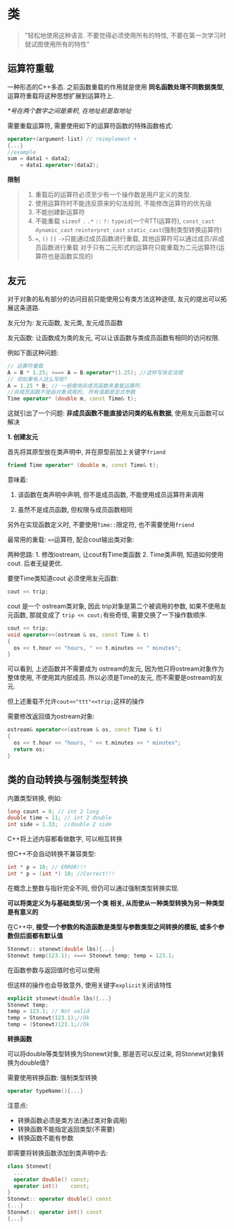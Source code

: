 # 类

> "轻松地使用这种语言. 不要觉得必须使用所有的特性, 不要在第一次学习时就试图使用所有的特性"

## 运算符重载

一种形态的C++多态. 之前函数重载的作用就是使用 **同名函数处理不同数据类型**, 运算符重载将这种思想扩展到运算符上. 

*\*号在两个数字之间是乘积, 在地址前是取地址*

需要重载运算符, 需要使用如下的运算符函数的特殊函数格式:

```cpp
operator+(argument-list) // reimplement +
{...}
//example
sum = data1 + data2;
    = data1.operator+(data2);
```

**限制**

> 1. 重载后的运算符必须至少有一个操作数是用户定义的类型.
> 2. 使用运算符时不能违反原来的句法规则, 不能修改运算符的优先级
> 3. 不能创建新运算符
> 4. 不能重载 `sizeof` `.` `.*` `::` `?:` `typeid`(一个RTTI运算符), `const_cast` `dynamic_cast` `reinterpret_cast` `static_cast`(强制类型转换运算符)
> 5. `=`, `()` `[]` `->`只能通过成员函数进行重载, 其他运算符可以通过成员/非成员函数进行重载 对于只有二元形式的运算符只能重载为二元运算符(运算符也是函数实现的)

## 友元

对于对象的私有部分的访问目前只能使用公有类方法这种途径, 友元的提出可以拓展这条道路.

友元分为: 友元函数, 友元类, 友元成员函数

友元函数: 让函数成为类的友元, 可以让该函数与类成员函数有相同的访问权限.

例如下面这种问题:

```cpp
// 运算符重载
A = B * 1.25; <==> A = B.operator*(1.25); //这样写肯定没错
// 但如果有人这么写呢?
A = 1.25 * B; // 一般使用非成员函数来重载运算符.
//非成员函数不是由对象调用的, 所有值都是显式参数
Time operator* (double m, const Time& t);
```

这就引出了一个问题: **非成员函数不能直接访问类的私有数据**, 使用友元函数可以解决

**1. 创建友元**

首先将其原型放在类声明中, 并在原型前加上关键字`friend`

```cpp
friend Time operator* (double m, const Time& t);
```

意味着: 

1. 该函数在类声明中声明, 但不是成员函数, 不能使用成员运算符来调用

2. 虽然不是成员函数, 但权限与成员函数相同

另外在实现函数定义时, 不要使用`Time::`限定符, 也不需要使用`friend`

最常用的重载: `<<`运算符, 配合cout输出类对象:

两种思路: 1. 修改iostream, 让cout有Time类函数 2. Time类声明, 知道如何使用cout. 后者无疑更优.

要使Time类知道cout 必须使用友元函数:

```cpp
cout << trip;
```

cout 是一个 ostream类对象, 因此 trip对象是第二个被调用的参数, 如果不使用友元函数, 那就变成了 `trip << cout;`有些奇怪, 需要交换了一下操作数顺序.

```cpp
cout << trip;
void operator<<(ostream & os, const Time & t)
{
  os << t.hour << "hours, " << t.minutes << " minutes";
}
```

可以看到, 上述函数并不需要成为 ostream的友元, 因为他只将ostream对象作为整体使用, 不使用其内部成员. 所以必须是Time的友元, 而不需要是ostream的友元.

但上述重载不允许`cout<<"ttt"<<trip;`这样的操作

需要修改返回值为ostream对象:

```cpp
ostream& operator<<(ostream & os, const Time & t)
{
  os << t.hour << "hours, " << t.minutes << " minutes";
  return os;
}
```

## 类的自动转换与强制类型转换

内置类型转换, 例如:

```cpp
long count = 8; // int 2 long
double time = 11; // int 2 double
int side = 1.33;  //double 2 side
```

C++将上述内容都看做数字, 可以相互转换

但C++不会自动转换不兼容类型:

```cpp
int * p = 10; // ERROR!!!
int * p = (int *) 10; //Correct!!!
```

在概念上整数与指针完全不同, 但仍可以通过强制类型转换实现.

**可以将类定义为与基础类型/另一个类 相关, 从而使从一种类型转换为另一种类型是有意义的**

在C++中, **接受一个参数的构造函数是类型与参数类型之间转换的模板, 或多个参数但后面都有默认值**

```cpp
Stonewt:: stonewt(double lbs){...} 
Stonewt temp(123.1); <==> Stonewt temp; temp = 123.1;
```

在函数参数与返回值时也可以使用

但这样的操作也会导致意外, 使用关键字`explicit`关闭该特性

```cpp
explicit stonewt(double lbs){...} 
Stonewt temp;
temp = 123.1; // Not valid
temp = Stonewt(123.1);//Ok
temp = (Stonewt)123.1;//Ok
```

**转换函数**

可以将double等类型转换为Stonewt对象, 那是否可以反过来, 将Stonewt对象转换为double值?

需要使用转换函数: 强制类型转换

```cpp
operator typeName(){...}
```

注意点:

* 转换函数必须是类方法(通过类对象调用)
* 转换函数不能指定返回类型(不需要)
* 转换函数不能有参数

即需要将转换函数添加到类声明中去:

```cpp
class Stonewt{
  ...
  operator double() const;
  operator int()    const;
}
Stonewt:: operator double() const
{...}
Stonewt:: operator int() const
{...}
```

